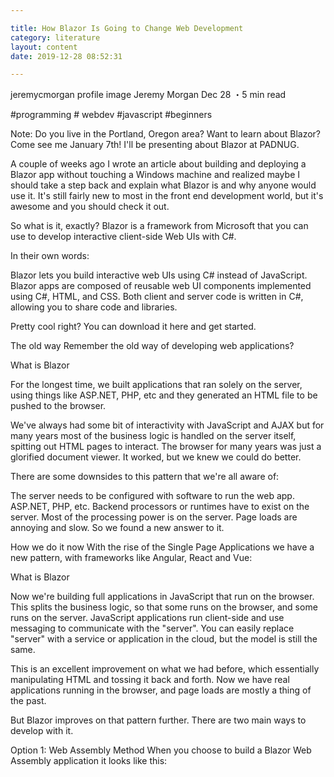 ```yaml
---

title: How Blazor Is Going to Change Web Development
category: literature
layout: content
date: 2019-12-28 08:52:31

---
```

jeremycmorgan profile image Jeremy Morgan   Dec 28 ・5 min read 

#programming # webdev #javascript #beginners

Note: Do you live in the Portland, Oregon area? Want to learn about Blazor? Come see me January 7th! I'll be presenting about Blazor at PADNUG.

A couple of weeks ago I wrote an article about building and deploying a Blazor app without touching a Windows machine and realized maybe I should take a step back and explain what Blazor is and why anyone would use it. It's still fairly new to most in the front end development world, but it's awesome and you should check it out.

So what is it, exactly?
Blazor is a framework from Microsoft that you can use to develop interactive client-side Web UIs with C#.

In their own words:

Blazor lets you build interactive web UIs using C# instead of JavaScript. Blazor apps are composed of reusable web UI components implemented using C#, HTML, and CSS. Both client and server code is written in C#, allowing you to share code and libraries.

Pretty cool right? You can download it here and get started. 

The old way
Remember the old way of developing web applications? 

What is Blazor

For the longest time, we built applications that ran solely on the server, using things like ASP.NET, PHP, etc and they generated an HTML file to be pushed to the browser.   

We've always had some bit of interactivity with JavaScript and AJAX but for many years most of the business logic is handled on the server itself, spitting out HTML pages to interact. The browser for many years was just a glorified document viewer. It worked, but we knew we could do better.

There are some downsides to this pattern that we're all aware of:

The server needs to be configured with software to run the web app. ASP.NET, PHP, etc. Backend processors or runtimes have to exist on the server. 
Most of the processing power is on the server. 
Page loads are annoying and slow. 
So we found a new answer to it. 

How we do it now
With the rise of the Single Page Applications we have a new pattern, with frameworks like Angular, React and Vue:

What is Blazor

Now we're building full applications in JavaScript that run on the browser. This splits the business logic, so that some runs on the browser, and some runs on the server. JavaScript applications run client-side and use messaging to communicate with the "server". You can easily replace "server" with a service or application in the cloud, but the model is still the same.

This is an excellent improvement on what we had before, which essentially manipulating HTML and tossing it back and forth. Now we have real applications running in the browser, and page loads are mostly a thing of the past.

But Blazor improves on that pattern further. There are two main ways to develop with it.

Option 1: Web Assembly Method
When you choose to build a Blazor Web Assembly application it looks like this: